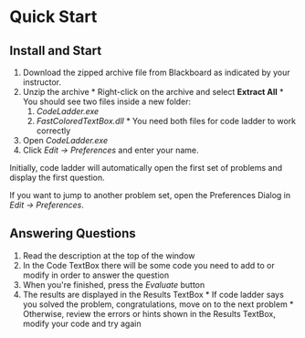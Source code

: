 # Quick Start #

## Install and Start ##

  1. Download the zipped archive file from Blackboard as indicated by your instructor.
  1. Unzip the archive
    * Right-click on the archive and select **Extract All**
    * You should see two files inside a new folder:
      1. _CodeLadder.exe_
      1. _FastColoredTextBox.dll_
    * You need both files for code ladder to work correctly
  1. Open _CodeLadder.exe_
  1. Click _Edit -> Preferences_ and enter your name.

Initially, code ladder will automatically open the first set of problems and display the first question.

If you want to jump to another problem set, open the Preferences Dialog in _Edit -> Preferences_.

## Answering Questions ##

  1. Read the description at the top of the window
  1. In the Code TextBox there will be some code you need to add to or modify in order to answer the question
  1. When you're finished, press the _Evaluate_ button
  1. The results are displayed in the Results TextBox
    * If code ladder says you solved the problem, congratulations, move on to the next problem
    * Otherwise, review the errors or hints shown in the Results TextBox, modify your code and try again


